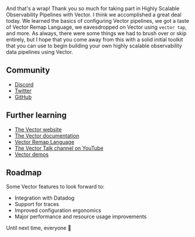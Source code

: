 And that's a wrap! Thank you so much for taking part in Highly Scalable Observability Pipelines with Vector. I think we
accomplished a great deal today. We learned the basics of configuring Vector pipelines, we got a taste of Vector Remap
Language, we eavesdropped on Vector using `vector tap`, and more. As always, there were
some things we had to brush over or skip entirely, but I hope that you come away from this with a solid initial toolkit
that you can use to begin building your own highly scalable observability data pipelines using Vector.

## Community

* [Discord]
* [Twitter]
* [GitHub]

## Further learning

* [The Vector website][vector]
* [The Vector documentation][docs]
* [Vector Remap Language][vrl]
* [The Vector Talk channel on YouTube][youtube]
* [Vector demos][demos]

## Roadmap

Some Vector features to look forward to:

* Integration with Datadog
* Support for traces
* Improved configuration ergonomics
* Major performance and resource usage improvements

Until next time, everyone 💜

[demos]: https://github.com/vectordotdev/vector-demos
[discord]: https://chat.vector.dev
[docs]: https://vector.dev/docs
[github]: https://github.com/vectordotdev
[twitter]: https://twitter.com/vectordotdev
[vector]: https://vector.dev
[vrl]: https://vrl.dev
[youtube]: https://www.youtube.com/channel/UC5ekcXalohohKTfDH5TXnyg